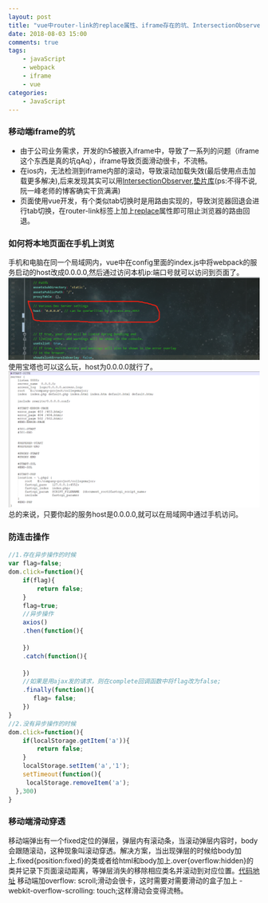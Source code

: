 ```yaml
---
layout: post
title: "vue中router-link的replace属性、iframe存在的坑、IntersectionObserver的使用、webpack启动本地服务的配置"
date: 2018-08-03 15:00
comments: true
tags: 
	- javaScript
	- webpack
	- iframe
	- vue
categories:
	- JavaScript 
---
```

### 移动端iframe的坑
+ 由于公司业务需求，开发的h5被嵌入iframe中，导致了一系列的问题（iframe这个东西是真的坑qAq），iframe导致页面滑动很卡，不流畅。
+ 在ios内，无法检测到iframe内部的滚动，导致滚动加载失效(最后使用点击加载更多解决),后来发现其实可以用[IntersectionObserver](http://www.ruanyifeng.com/blog/2016/11/intersectionobserver_api.html),[垫片库](https://github.com/w3c/IntersectionObserver)(ps:不得不说,阮一峰老师的博客确实干货满满)
+ 页面使用vue开发，有个类似tab切换时是用路由实现的，导致浏览器回退会进行tab切换，在router-link标签上加上[replace](https://router.vuejs.org/zh/api/#replace)属性即可阻止浏览器的路由回退。
### 如何将本地页面在手机上浏览
手机和电脑在同一个局域网内，vue中在config里面的index.js中将webpack的服务启动的host改成0.0.0.0,然后通过访问本机ip:端口号就可以访问到页面了。
![image](https://github.com/Mrzbf/blog/blob/master/source/assets/img/js/config.jpg?raw=true)
使用宝塔也可以这么玩，host为0.0.0.0就行了。
![image](https://github.com/Mrzbf/blog/blob/master/source/assets/img/js/2018-8-02.png?raw=true)
总的来说，只要你起的服务host是0.0.0.0,就可以在局域网中通过手机访问。
### 防连击操作
```javascript
//1.存在异步操作的时候
var flag=false;
dom.click=function(){
    if(flag){
        return false;
    }
    flag=true;
    //异步操作
    axios()
    .then(function(){
    
    })
    .catch(function(){
        
    })
    //如果是用ajax发的请求，则在complete回调函数中将flag改为false;
    .finally(function(){
       flag= false; 
    })
}
//2.没有异步操作的时候
dom.click=function(){
    if(localStorage.getItem('a')){
        return false;
    }
    localStorage.setItem('a','1');
    setTimeout(function(){
     localStorage.removeItem('a');
  },300)
}
```
### 移动端滑动穿透
移动端弹出有一个fixed定位的弹层，弹层内有滚动条，当滚动弹层内容时，body会跟随滚动，这种现象叫滚动穿透。解决方案，当出现弹层的时候给body加上.fixed{position:fixed}的类或者给html和body加上.over{overflow:hidden}的类并记录下页面滚动距离，等弹层消失的移除相应类名并滚动到对应位置。[代码地址](https://github.com/pod4g/tool/wiki/%E7%A7%BB%E5%8A%A8%E7%AB%AF%E6%BB%9A%E5%8A%A8%E7%A9%BF%E9%80%8F%E9%97%AE%E9%A2%98)
移动端加overflow: scroll;滑动会很卡，这时需要对需要滑动的盒子加上 -webkit-overflow-scrolling: touch;这样滑动会变得流畅。





